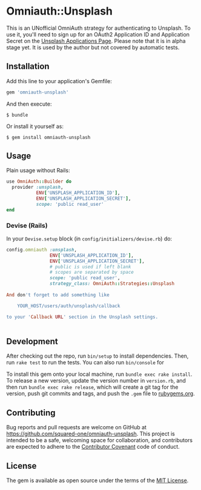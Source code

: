 # Omniauth::Unsplash

This is an UNofficial OmniAuth strategy for authenticating to Unsplash. To
use it, you'll need to sign up for an OAuth2 Application ID and Application Secret
on the [Unsplash Applications Page](https://unsplash.com/oauth/applications). 
Please note that it is in alpha stage yet. It is used by the author but not covered 
by automatic tests.

## Installation

Add this line to your application's Gemfile:

```ruby
gem 'omniauth-unsplash'
```

And then execute:

    $ bundle

Or install it yourself as:

    $ gem install omniauth-unsplash

## Usage

Plain usage without Rails:    

```ruby
use OmniAuth::Builder do
  provider :unsplash, 
           ENV['UNSPLASH_APPLICATION_ID'], 
           ENV['UNSPLASH_APPLICATION_SECRET'],
           scope: 'public read_user'
end
```
    
### Devise (Rails)

In your `Devise.setup` block (in `config/initializers/devise.rb`) do:

```ruby
config.omniauth :unsplash,
                ENV['UNSPLASH_APPLICATION_ID'],
                ENV['UNSPLASH_APPLICATION_SECRET'],
                # public is used if left blank
                # scopes are separated by space
                scope: 'public read_user',
                strategy_class: OmniAuth::Strategies::Unsplash
                
And don't forget to add something like

    YOUR_HOST/users/auth/unsplash/callback 

to your 'Callback URL' section in the Unsplash settings.
                
```

## Development

After checking out the repo, run `bin/setup` to install dependencies. Then, run `rake test` to run the tests. You can also run `bin/console` for 

To install this gem onto your local machine, run `bundle exec rake install`. To release a new version, update the version number in `version.rb`, and then run `bundle exec rake release`, which will create a git tag for the version, push git commits and tags, and push the `.gem` file to [rubygems.org](https://rubygems.org).

## Contributing

Bug reports and pull requests are welcome on GitHub at https://github.com/squared-one/omniauth-unsplash. This project is intended to be a safe, welcoming space for collaboration, and contributors are expected to adhere to the [Contributor Covenant](http://contributor-covenant.org) code of conduct.


## License

The gem is available as open source under the terms of the [MIT License](http://opensource.org/licenses/MIT).

